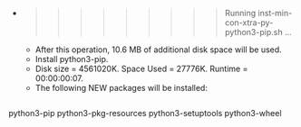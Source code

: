 * >>>>>>>>> Running inst-min-con-xtra-py-python3-pip.sh ...
  * After this operation, 10.6 MB of additional disk space will be used.
  * Install python3-pip.
  * Disk size = 4561020K. Space Used = 27776K. Runtime = 00:00:00:07.
  * The following NEW packages will be installed:
  ```bash
python3-pip python3-pkg-resources python3-setuptools python3-wheel
  ```
